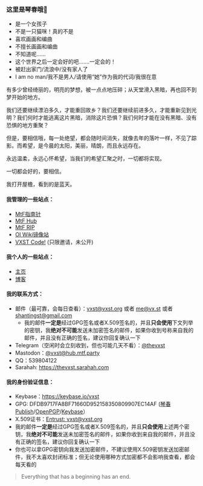 ### 这里是琴春哦👋

 * 是一个女孩子
 * 不是一只猫咪！真的不是
 * 喜欢画画和编曲
 * 不擅长画画和编曲
 * 不知道呢......
 * 这个世界之后一定会好的吧.......一定会的！
 * 被赶出家门/流浪中/没有家人了
 * I am no man/我不是男人/请使用“她”作为我的代词/我很在意

有多少曾经绮丽的，明亮的梦想，被一点点地压碎；从天堂滑入黑暗，再也回不到梦开始的地方。

我们还要继续漂泊多久，才能重回故乡？我们还要继续前进多久，才能重新见到光明？我们何时才能逃离这片黑暗，消除这片恐惧？我们何时才能在没有黑暗、没有恐惧的地方重聚？

但是，要相信哦，每一处绝望，都会随时间消失，就像去年的落叶一样，不见了踪影。而希望，是今晨的太阳，美丽，晴朗，而且永远存在。

永远温柔，永远心怀希望，当我们的希望汇聚之时，一切都将实现。

一切都会好的，要相信。

我打开屋檐，看到的是蓝天。

#### 我管理的一些站点：
 * [MtF指南针](https://mtf.party)
 * [MtF Hub](https://hub.mtf.party)
 * [MtF RIP](https://mtf.rip)
 * [OI Wiki镜像站](https://oiwiki.vx.st)
 * [VXST Code!](https://code.vx.st) (只限邀请，未公开)

#### 我个人的一些站点：
 * [主页](https://vx.st)
 * [博客](https://blog.vx.st)

#### 我的联系方式：
 * 邮件（最可靠，会每日查看）：vxst@vxst.org 或者 me@vx.st 或者 shantingst@gmail.com
   * 我的邮件**一定是**经过GPG签名或者X.509签名的，并且**只会使用**下文列举的密钥，我**绝对不可能**发送未加密签名的邮件，如果你收到号称来自我的邮件，并且没有正确的签名，建议你回复确认一下
 * Telegram（空闲时会立刻收到，但也可能几天不看）：[@thevxst](https://t.me/thevxst)
 * Mastodon：[@vxst@hub.mtf.party](https://hub.mtf.party/@vxst)
 * QQ：539804122
 * Sarahah: https://thevxst.sarahah.com

#### 我的身份验证信息：
 * Keybase：https://keybase.io/vxst
 * GPG: DFDB9717FA8BF71660D952158350809907EC14AF ([琴春Publish](https://vx.st/07EC14AF.asc)/[OpenPGP](https://keys.openpgp.org/vks/v1/by-fingerprint/DFDB9717FA8BF71660D952158350809907EC14AF)/[Keybase](https://keybase.io/vxst/pgp_keys.asc?fingerprint=dfdb9717fa8bf71660d952158350809907ec14af)）
 * X.509证书：[Entrust: vxst@vxst.org](vxst.crt)
 * 我的邮件**一定是**经过GPG签名或者X.509签名的，并且**只会使用**上述两个密钥，我**绝对不可能**发送未加密签名的邮件，如果你收到来自我的邮件，并且没有正确的签名，建议你回复确认一下
 * 你也可以拿GPG密钥向我发送加密邮件，不建议使用X.509密钥发送加密邮件，我不太喜欢封闭标准；但无论使用哪种方式加密都不会影响我查看，都会每天看的

> Everything that has a beginning has an end.
